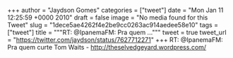 
+++
author = "Jaydson Gomes"
categories = ["tweet"]
date = "Mon Jan 11 12:25:59 +0000 2010"
draft = false
image = "No media found for this Tweet"
slug = "1dece5ae4262f4e2be9cc0263ac914aedee58e10"
tags = ["tweet"]
title = """RT: @IpanemaFM: Pra quem ..."""
tweet = true
tweet_url = "https://twitter.com/jaydson/status/7627712271"
+++
RT: @IpanemaFM: Pra quem curte Tom Waits - http://theselvedgeyard.wordpress.com/
